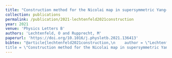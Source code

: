 ```yaml
---
title: "Construction method for the Nicolai map in supersymmetric Yang–Mills theories"
collection: publications
permalink: /publication/2021-lechtenfeld2021construction
year: 2021
venue: 'Physics Letters B'
authors: 'Lechtenfeld, O and Rupprecht, M'
paperurl: 'https://doi.org/10.1016/j.physletb.2021.136413'
bibtex: "@article{lechtenfeld2021construction,\n    author = \"Lechtenfeld, O and Rupprecht, M\",\n    
title = \"Construction method for the Nicolai map in supersymmetric Yang–Mills theories\",\n    journal = \"Phys. Lett. B\",\n    year = \"2021\",\n    volume = \"\",\n    pages = \"\"\n}\n"
---
```


